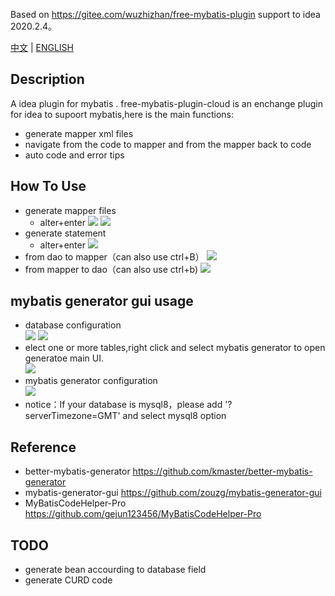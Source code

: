 Based on <https://gitee.com/wuzhizhan/free-mybatis-plugin> support to idea 2020.2.4。

[中文](README.md) | 
[ENGLISH](README_EN.md)


## Description
A idea plugin for mybatis .
free-mybatis-plugin-cloud is an enchange plugin for idea to supoort mybatis,here is the main functions: 
- generate mapper xml files
- navigate from the code to mapper and from the mapper back to code
- auto code and error tips

## How To Use
- generate mapper files
    - alter+enter 
![](https://raw.githubusercontent.com/wuzhizhan/free-idea-mybatis/master/doc/img/create_mapper.png)
![](https://raw.githubusercontent.com/wuzhizhan/free-idea-mybatis/master/doc/img/choose_mapper_folder.jpg)
- generate statement 
    - alter+enter
![](https://raw.githubusercontent.com/wuzhizhan/free-idea-mybatis/master/doc/img/create_statement.jpg)
- from dao to  mapper（can also use ctrl+B）
![](https://raw.githubusercontent.com/wuzhizhan/free-idea-mybatis/master/doc/img/to_mapper.jpg)
- from mapper to dao（can also use ctrl+b)
![](https://raw.githubusercontent.com/wuzhizhan/free-idea-mybatis/master/doc/img/to_code.jpg)


## mybatis generator gui usage
- database configuration<br>
![](https://github.com/wuzhizhan/free-idea-mybatis/blob/master/doc/img/mgu_1.png)
![](https://github.com/wuzhizhan/free-idea-mybatis/blob/master/doc/img/mgu_2.png)
- elect one or more tables,right click and select mybatis generator to open generatoe main UI.<br>
![](https://github.com/wuzhizhan/free-idea-mybatis/blob/master/doc/img/mgu_3.png)
- mybatis generator configuration<br>
![](https://github.com/wuzhizhan/free-idea-mybatis/blob/master/doc/img/mgu_4.png)
- notice：If your database is mysql8，please add '?serverTimezone=GMT' and select mysql8 option<br>

## Reference
- better-mybatis-generator https://github.com/kmaster/better-mybatis-generator
- mybatis-generator-gui https://github.com/zouzg/mybatis-generator-gui
- MyBatisCodeHelper-Pro https://github.com/gejun123456/MyBatisCodeHelper-Pro
## TODO
- generate bean accourding to database field
- generate CURD code
